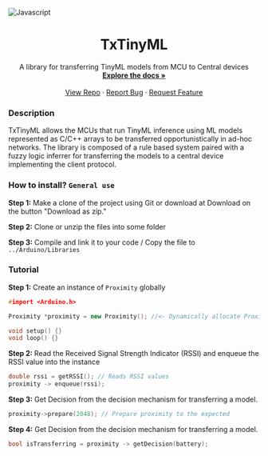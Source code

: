 ![Javascript](https://img.shields.io/badge/-c++-black?logo=c%2B%2B&style=for-the-badge)

<p align="center">
  <a href="https://github.com/othneildrew/Best-README-Template">
<!--     <img src="https://github.com/othneildrew/Best-README-Template/raw/master/images/logo.png" alt="Logo" width="80" height="80"> -->
  </a>

  <h1 align="center">TxTinyML</h1>

  <p align="center">
    A library for transferring TinyML models from MCU to Central devices
    <br />
    <a href="#Installation"><strong>Explore the docs »</strong></a>
    <br />
    <br />
    <a href="https://github.com/v15a1/TxTinyML">View Repo</a>
    ·
    <a href="https://github.com/v15a1/TxTinyML/issues">Report Bug</a>
    ·
    <a href="https://github.com/v15a1/TxTinyML/issues">Request Feature</a>
  </p>
</p>

### Description

TxTinyML allows the MCUs that run TinyML inference using ML models represented as C/C++ arrays to be transferred opportunistically in ad-hoc networks. The library is composed of a rule based system paired with a fuzzy logic inferrer for transferring the models to a central device implementing the client protocol. 

### How to install? `General use`

**Step 1:** Make a clone of the project using Git or download at Download on the button "Download as zip."

**Step 2:** Clone or unzip the files into some folder

**Step 3:** Compile and link it to your code / Copy the file to `../Arduino/Libraries`

### Tutorial

**Step 1:** Create an instance of `Proximity` globally
```cpp
#import <Arduino.h>

Proximity *proximity = new Proximity(); //<- Dynamically allocate Proximity

void setup() {}
void loop() {}
```
**Step 2:** Read the Received Signal Strength Indicator (RSSI) and enqueue the RSSI value into the instance
```cpp
double rssi = getRSSI(); // Reads RSSI values
proximity -> enqueue(rssi);
```

**Step 3:** Get Decision from the decision mechanism for transferring a model.
```cpp
proximity->prepare(2048); // Prepare proximity to the expected
```

**Step 4:** Get Decision from the decision mechanism for transferring a model.
```cpp
bool isTransferring = proximity -> getDecision(battery);
```
